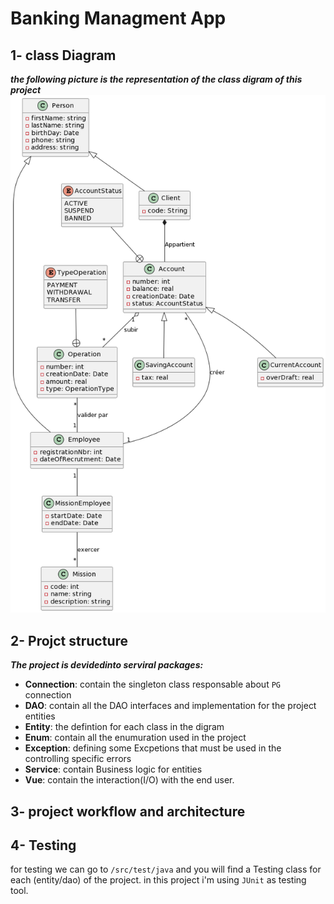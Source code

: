 # Banking Managment App
## 1- class Diagram
***the following picture is the representation of the class digram of this project***
![class-diagram](class.png)
## 2- Projct structure
 ***The project is devidedinto serviral packages:***
 - **Connection**: contain the singleton class responsable about `PG` connection
 - **DAO**: contain all the DAO interfaces and implementation for the project entities
 - **Entity**: the defintion for each class in the digram
 - **Enum**: contain all the enumuration used in the project
 - **Exception**: defining some Excpetions that must be used in the controlling specific errors
 - **Service**: contain Business logic for entities
 - **Vue**: contain the interaction(I/O) with the end user.
## 3- project workflow and architecture
## 4- Testing
for testing we can go to `/src/test/java` and you will find a Testing class for each (entity/dao) of the project.
in this project i'm using `JUnit` as testing tool.